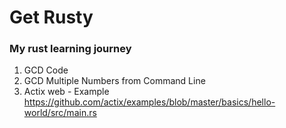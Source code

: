 # Get Rusty

### My rust learning journey

1. GCD Code
2. GCD Multiple Numbers from Command Line
3. Actix web - Example https://github.com/actix/examples/blob/master/basics/hello-world/src/main.rs

